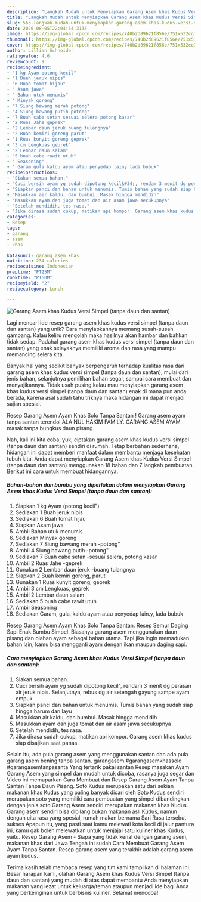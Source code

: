 ```yaml
---
description: "Langkah Mudah untuk Menyiapkan Garang Asem khas Kudus Versi Simpel (tanpa daun dan santan) yang Bisa Manjain Lidah"
title: "Langkah Mudah untuk Menyiapkan Garang Asem khas Kudus Versi Simpel (tanpa daun dan santan) yang Bisa Manjain Lidah"
slug: 563-langkah-mudah-untuk-menyiapkan-garang-asem-khas-kudus-versi-simpel-tanpa-daun-dan-santan-yang-bisa-manjain-lidah
date: 2020-08-05T22:04:54.313Z
image: https://img-global.cpcdn.com/recipes/740b2d89621f856e/751x532cq70/garang-asem-khas-kudus-versi-simpel-tanpa-daun-dan-santan-foto-resep-utama.jpg
thumbnail: https://img-global.cpcdn.com/recipes/740b2d89621f856e/751x532cq70/garang-asem-khas-kudus-versi-simpel-tanpa-daun-dan-santan-foto-resep-utama.jpg
cover: https://img-global.cpcdn.com/recipes/740b2d89621f856e/751x532cq70/garang-asem-khas-kudus-versi-simpel-tanpa-daun-dan-santan-foto-resep-utama.jpg
author: Lillian Schneider
ratingvalue: 4.6
reviewcount: 9
recipeingredient:
- "1 kg Ayam potong kecil"
- "1 Buah jeruk nipis"
- "6 Buah tomat hijau"
- " Asam jawa"
- " Bahan utuk menumis"
- " Minyak goreng"
- "7 Siung bawang merah potong"
- "4 Siung bawang putih potong"
- "7 Buah cabe setan sesuai selera potong kasar"
- "2 Ruas Jahe geprek"
- "2 Lembar daun jeruk buang tulangnya"
- "2 Buah kemiri goreng parut"
- "1 Ruas kunyit goreng geprek"
- "3 cm Lengkuas geprek"
- "2 Lembar daun salam"
- "5 buah cabe rawit utuh"
- " Seasoning"
- " Garam gula kaldu ayam atau penyedap lainy lada bubuk"
recipeinstructions:
- "Siakan semua bahan."
- "Cuci bersih ayam yg sudah dipotong kecil&#34;, rendam 3 menit dg perasan air jeruk nipis. Selanjutnya, rebus dg air setengah gayung sampe ayam empuk"
- "Siapkan panci dan bahan untuk menumis. Tumis bahan yang sudah siap hingga harum dan layu"
- "Masukkan air kaldu, dan bumbui. Masak hingga mendidih"
- "Masukkan ayam dan juga tomat dan air asam jawa secukupnya"
- "Setelah mendidih, tes rasa."
- "Jika dirasa sudah cukup, matikan api kompor. Garang asem khas kudus siap disajikan saat panas."
categories:
- Resep
tags:
- garang
- asem
- khas

katakunci: garang asem khas 
nutrition: 234 calories
recipecuisine: Indonesian
preptime: "PT25M"
cooktime: "PT60M"
recipeyield: "2"
recipecategory: Lunch

---
```



![Garang Asem khas Kudus Versi Simpel (tanpa daun dan santan)](https://img-global.cpcdn.com/recipes/740b2d89621f856e/751x532cq70/garang-asem-khas-kudus-versi-simpel-tanpa-daun-dan-santan-foto-resep-utama.jpg)

Lagi mencari ide resep garang asem khas kudus versi simpel (tanpa daun dan santan) yang unik? Cara menyiapkannya memang susah-susah gampang. Kalau keliru mengolah maka hasilnya akan hambar dan bahkan tidak sedap. Padahal garang asem khas kudus versi simpel (tanpa daun dan santan) yang enak selayaknya memiliki aroma dan rasa yang mampu memancing selera kita.

Banyak hal yang sedikit banyak berpengaruh terhadap kualitas rasa dari garang asem khas kudus versi simpel (tanpa daun dan santan), mulai dari jenis bahan, selanjutnya pemilihan bahan segar, sampai cara membuat dan menyajikannya. Tidak usah pusing kalau mau menyiapkan garang asem khas kudus versi simpel (tanpa daun dan santan) enak di mana pun anda berada, karena asal sudah tahu triknya maka hidangan ini dapat menjadi sajian spesial.

Resep Garang Asem Ayam Khas Solo Tanpa Santan ! Garang asem ayam tanpa santan terendol ALA NUL HAKIM FAMILY. GARANG ASEM AYAM masak tanpa bungkus daun pisang.


Nah, kali ini kita coba, yuk, ciptakan garang asem khas kudus versi simpel (tanpa daun dan santan) sendiri di rumah. Tetap berbahan sederhana, hidangan ini dapat memberi manfaat dalam membantu menjaga kesehatan tubuh kita. Anda dapat menyiapkan Garang Asem khas Kudus Versi Simpel (tanpa daun dan santan) menggunakan 18 bahan dan 7 langkah pembuatan. Berikut ini cara untuk membuat hidangannya.

<!--inarticleads1-->

##### Bahan-bahan dan bumbu yang diperlukan dalam menyiapkan Garang Asem khas Kudus Versi Simpel (tanpa daun dan santan):

1. Siapkan 1 kg Ayam (potong kecil&#34;)
1. Sediakan 1 Buah jeruk nipis
1. Sediakan 6 Buah tomat hijau
1. Siapkan  Asam jawa
1. Ambil  Bahan utuk menumis
1. Sediakan  Minyak goreng
1. Sediakan 7 Siung bawang merah -potong&#34;
1. Ambil 4 Siung bawang putih -potong&#34;
1. Sediakan 7 Buah cabe setan -sesuai selera, potong kasar
1. Ambil 2 Ruas Jahe -geprek
1. Gunakan 2 Lembar daun jeruk -buang tulangnya
1. Siapkan 2 Buah kemiri goreng, parut
1. Gunakan 1 Ruas kunyit goreng, geprek
1. Ambil 3 cm Lengkuas, geprek
1. Ambil 2 Lembar daun salam
1. Sediakan 5 buah cabe rawit utuh
1. Ambil  Seasoning
1. Sediakan  Garam, gula, kaldu ayam atau penyedap lain.y, lada bubuk


Resep Garang Asem Ayam Khas Solo Tanpa Santan. Resep Semur Daging Sapi Enak Bumbu Simpel. Biasanya garang asem menggunakan daun pisang dan olahan ayam sebagai bahan utama. Tapi jika ingin memadukan bahan lain, kamu bisa mengganti ayam dengan ikan maupun daging sapi. 

<!--inarticleads2-->

##### Cara menyiapkan Garang Asem khas Kudus Versi Simpel (tanpa daun dan santan):

1. Siakan semua bahan.
1. Cuci bersih ayam yg sudah dipotong kecil&#34;, rendam 3 menit dg perasan air jeruk nipis. Selanjutnya, rebus dg air setengah gayung sampe ayam empuk
1. Siapkan panci dan bahan untuk menumis. Tumis bahan yang sudah siap hingga harum dan layu
1. Masukkan air kaldu, dan bumbui. Masak hingga mendidih
1. Masukkan ayam dan juga tomat dan air asam jawa secukupnya
1. Setelah mendidih, tes rasa.
1. Jika dirasa sudah cukup, matikan api kompor. Garang asem khas kudus siap disajikan saat panas.


Selain itu, ada pula garang asem yang menggunakan santan dan ada pula garang asem bening tanpa santan. garangasem #garangasemkhassolo #garangasemtanpasanta Yang tertarik pakai santan Resep masakan Ayam Garang Asem yang simpel dan mudah untuk dicoba, rasanya juga segar dan Video ini memaparkan Cara Membuat dan Resep Garang Asem Ayam Tanpa Santan Tanpa Daun Pisang. Soto Kudus merupakan satu dari sekian makanan khas Kudus yang paling banyak dicari oleh Soto Kudus sendiri merupakan soto yang memiliki cara pembuatan yang simpel dibandingkan dengan jenis soto Garang Asem sendiri merupakan makanan khas Kudus. Garang asem sendiri bisa dibilang bukan makanan asli Kudus, namun dengan cita rasa yang spesial, rumah makan bernama Sari Rasa tersebut sukses Apapun itu, yang pasti saat kamu melewati kota kecil di jalur pantura ini, kamu gak boleh melewatkan untuk menjajal satu kuliner khas Kudus, yaitu. Resep Garang Asem - Siapa yang tidak kenal dengan garang asem, makanan khas dari Jawa Tengah ini sudah Cara Membuat Garang Asem Ayam Tanpa Santan. Resep garang asem yang terakhir adalah garang asem ayam kudus. 

Terima kasih telah membaca resep yang tim kami tampilkan di halaman ini. Besar harapan kami, olahan Garang Asem khas Kudus Versi Simpel (tanpa daun dan santan) yang mudah di atas dapat membantu Anda menyiapkan makanan yang lezat untuk keluarga/teman ataupun menjadi ide bagi Anda yang berkeinginan untuk berbisnis kuliner. Selamat mencoba!
